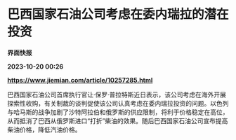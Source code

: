 # 巴西国家石油公司考虑在委内瑞拉的潜在投资
**界面快报**

**2023-10-20 00:26**

**https://www.jiemian.com/article/10257285.html**

巴西国家石油公司首席执行官让·保罗·普拉特斯近日表示，该公司考虑在海外开展探索性收购，有关制裁的谈判促使该公司认真考虑在委内瑞拉投资的问题。以色列与哈马斯的战争加剧了沙特阿拉伯和俄罗斯的供应限制，将利于价格稳定在高位，从而抵消了巴西从俄罗斯进口“打折”柴油的效果。随后巴西国家石油公司宣布提高柴油价格，降低汽油价格。